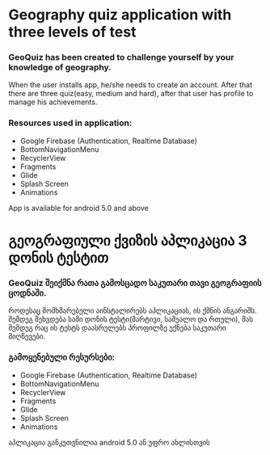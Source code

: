 # Geography quiz application with three levels of test

### GeoQuiz has been created to challenge yourself by your knowledge of geography.

When the user installs app, he/she needs to create an account. After that there are three quiz(easy, medium and hard), after that user has profile to manage his achievements.

### Resources used in application:
* Google Firebase (Authentication, Realtime Database) 
* BottomNavigationMenu
* RecyclerView
* Fragments
* Glide
* Splash Screen
* Animations


App is available for android 5.0 and above



# გეოგრაფიული ქვიზის აპლიკაცია 3 დონის ტესტით

### GeoQuiz შეიქმნა რათა გამოსცადო საკუთარი თავი გეოგრაფიის ცოდნაში.

როდესაც მომხმარებელი აინსტალირებს აპლიკაციას, ის ქმნის ანგარიშს. შემდეგ შეხვდება სამი დონის ტესტი(მარტივი, საშუალო და რთული), მას შემდეგ რაც ის ტესტს დაასრულებს პროფილზე ექნება საკუთარი მიღწევები.

### გამოყენებული რესურსები:
* Google Firebase (Authentication, Realtime Database) 
* BottomNavigationMenu
* RecyclerView
* Fragments
* Glide
* Splash Screen
* Animations


აპლიკაცია განკუთვნილია android 5.0 ან უფრო ახლისთვის
